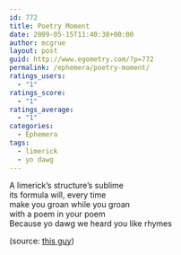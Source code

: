 ```yaml
---
id: 772
title: Poetry Moment
date: 2009-05-15T11:40:38+00:00
author: mcgrue
layout: post
guid: http://www.egometry.com/?p=772
permalink: /ephemera/poetry-moment/
ratings_users:
  - "1"
ratings_score:
  - "1"
ratings_average:
  - "1"
categories:
  - Ephemera
tags:
  - limerick
  - yo dawg
---
```

A limerick&#8217;s structure&#8217;s sublime  
its formula will, every time   
make you groan while you groan   
with a <span class="il">poem</span> <span class="il">in</span> <span class="il">your</span> <span class="il">poem</span>   
Because yo dawg we heard you like rhymes

(source: [this guy](http://joblivious.wordpress.com/))